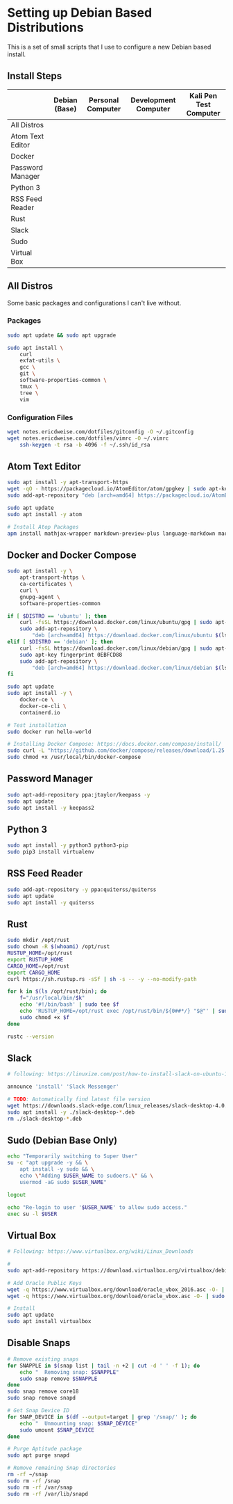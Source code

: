 # Setting up Debian Based Distributions

This is a set of small scripts that I use to configure a new Debian based install.

## Install Steps

|                        | Debian (Base) | Personal Computer | Development Computer | Kali Pen Test Computer |
|------------------------|---------------|-------------------|----------------------|------------------------|
| All Distros            |               |                   |                      |                        |
| Atom Text Editor       |               |                   |                      |                        |
| Docker                 |               |                   |                      |                        |
| Password Manager       |               |                   |                      |                        |
| Python 3               |               |                   |                      |                        |
| RSS Feed Reader        |               |                   |                      |                        |
| Rust                   |               |                   |                      |                        |
| Slack                  |               |                   |                      |                        |
| Sudo                   |               |                   |                      |                        |
| Virtual Box            |               |                   |                      |                        |
 
 
 
 
 
 
 
 





## All Distros
Some basic packages and configurations I can't live without.

### Packages
```bash
sudo apt update && sudo apt upgrade

sudo apt install \
    curl
    exfat-utils \
    gcc \
    git \
    software-properties-common \
    tmux \
    tree \
    vim
```

### Configuration Files
```bash
wget notes.ericdweise.com/dotfiles/gitconfig -O ~/.gitconfig
wget notes.ericdweise.com/dotfiles/vimrc -O ~/.vimrc
    ssh-keygen -t rsa -b 4096 -f ~/.ssh/id_rsa
```






## Atom Text Editor
```bash
sudo apt install -y apt-transport-https
wget -qO - https://packagecloud.io/AtomEditor/atom/gpgkey | sudo apt-key add -
sudo add-apt-repository "deb [arch=amd64] https://packagecloud.io/AtomEditor/atom/any/ any main"

sudo apt update
sudo apt install -y atom

# Install Atop Packages
apm install mathjax-wrapper markdown-preview-plus language-markdown markdown-writer markdown-preview-enhanced
```






## Docker and Docker Compose
```bash
sudo apt install -y \
    apt-transport-https \
    ca-certificates \
    curl \
    gnupg-agent \
    software-properties-common

if [ $DISTRO == 'ubuntu' ]; then
    curl -fsSL https://download.docker.com/linux/ubuntu/gpg | sudo apt-key add -
    sudo add-apt-repository \
        "deb [arch=amd64] https://download.docker.com/linux/ubuntu $(lsb_release -cs) stable"
elif [ $DISTRO == 'debian' ]; then
    curl -fsSL https://download.docker.com/linux/debian/gpg | sudo apt-key add -
    sudo apt-key fingerprint 0EBFCD88
    sudo add-apt-repository \
        "deb [arch=amd64] https://download.docker.com/linux/debian $(lsb_release -cs) stable"
fi

sudo apt update
sudo apt install -y \
    docker-ce \
    docker-ce-cli \
    containerd.io

# Test installation
sudo docker run hello-world

# Installing Docker Compose: https://docs.docker.com/compose/install/
sudo curl -L "https://github.com/docker/compose/releases/download/1.25.4/docker-compose-$(uname -s)-$(uname -m)" -o /usr/local/bin/docker-compose
sudo chmod +x /usr/local/bin/docker-compose
```





## Password Manager
```bash
sudo apt-add-repository ppa:jtaylor/keepass -y
sudo apt update
sudo apt install -y keepass2
```





## Python 3
```bash
sudo apt install -y python3 python3-pip
sudo pip3 install virtualenv
```





## RSS Feed Reader
```bash
sudo add-apt-repository -y ppa:quiterss/quiterss
sudo apt update
sudo apt install -y quiterss
```





## Rust
```bash
sudo mkdir /opt/rust
sudo chown -R $(whoami) /opt/rust
RUSTUP_HOME=/opt/rust
export RUSTUP_HOME
CARGO_HOME=/opt/rust
export CARGO_HOME
curl https://sh.rustup.rs -sSf | sh -s -- -y --no-modify-path

for k in $(ls /opt/rust/bin); do
    f="/usr/local/bin/$k"
    echo '#!/bin/bash' | sudo tee $f
    echo 'RUSTUP_HOME=/opt/rust exec /opt/rust/bin/${0##*/} "$@"' | sudo tee -a $f
    sudo chmod +x $f
done

rustc --version
```





## Slack
```bash
# following: https://linuxize.com/post/how-to-install-slack-on-ubuntu-18-04/

announce 'install' 'Slack Messenger'

# TODO: Automatically find latest file version
wget https://downloads.slack-edge.com/linux_releases/slack-desktop-4.0.2-amd64.deb
sudo apt install -y ./slack-desktop-*.deb
rm ./slack-desktop-*.deb
```





## Sudo (Debian Base Only)
```bash
echo "Temporarily switching to Super User"
su -c "apt upgrade -y && \
    apt install -y sudo && \
    echo \"Adding $USER_NAME to sudoers.\" && \
    usermod -aG sudo $USER_NAME"

logout

echo "Re-login to user '$USER_NAME' to allow sudo access."
exec su -l $USER
```





## Virtual Box
```bash
# Following: https://www.virtualbox.org/wiki/Linux_Downloads

# 
sudo apt-add-repository https://download.virtualbox.org/virtualbox/debian

# Add Oracle Public Keys
wget -q https://www.virtualbox.org/download/oracle_vbox_2016.asc -O- | sudo apt-key add -
wget -q https://www.virtualbox.org/download/oracle_vbox.asc -O- | sudo apt-key add -

# Install
sudo apt update
sudo apt install virtualbox
```





## Disable Snaps
```bash
# Remove existing snaps
for SNAPPLE in $(snap list | tail -n +2 | cut -d ' ' -f 1); do
    echo "  Removing snap: $SNAPPLE"
    sudo snap remove $SNAPPLE
done
sudo snap remove core18
sudo snap remove snapd

# Get Snap Device ID
for SNAP_DEVICE in $(df --output=target | grep '/snap/' ); do
    echo "  Unmounting snap: $SNAP_DEVICE"
    sudo umount $SNAP_DEVICE
done

# Purge Aptitude package
sudo apt purge snapd

# Remove remaining Snap directories
rm -rf ~/snap
sudo rm -rf /snap
sudo rm -rf /var/snap
sudo rm -rf /var/lib/snapd
```
